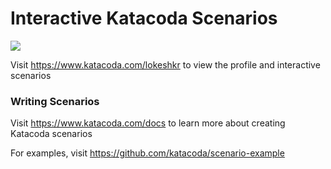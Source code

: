 # Interactive Katacoda Scenarios

[![](http://shields.katacoda.com/katacoda/lokeshkr/count.svg)](https://www.katacoda.com/lokeshkr "Get your profile on Katacoda.com")

Visit https://www.katacoda.com/lokeshkr to view the profile and interactive scenarios

### Writing Scenarios
Visit https://www.katacoda.com/docs to learn more about creating Katacoda scenarios

For examples, visit https://github.com/katacoda/scenario-example
